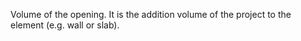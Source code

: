 Volume of the opening. It is the addition volume of the project to the element (e.g. wall or slab).
